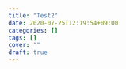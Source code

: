 ```yaml
---
title: "Test2"
date: 2020-07-25T12:19:54+09:00
categories: []
tags: []
cover: ""
draft: true
---
```

